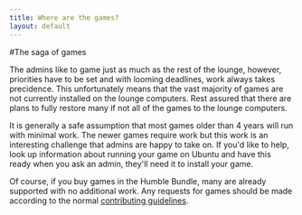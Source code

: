 ```yaml
---
title: Where are the games?
layout: default
---
```


#The saga of games

The admins like to game just as much as the rest of the lounge, however, priorities have to be set and with looming deadlines, work always takes precidence.  This unfortunately means that the vast majority of games are not currently installed on the lounge computers.  Rest assured that there are plans to fully restore many if not all of the games to the lounge computers.

It is generally a safe assumption that most games older than 4 years will run with minimal work.  The newer games require work but this work is an interesting challenge that admins are happy to take on.  If you'd like to help, look up information about running your game on Ubuntu and have this ready when you ask an admin, they'll need it to install your game.

Of course, if you buy games in the Humble Bundle, many are already supported with no additional work.  Any requests for games should be made according to the normal [contributing guidelines](/contribute/).